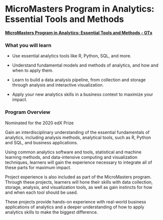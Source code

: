 # MicroMasters Program in Analytics: Essential Tools and Methods

**[MicroMasters Program in Analytics: Essential Tools and Methods - GTx](https://www.edx.org/micromasters/gtx-analytics-essential-tools-and-methods "Program Description")**

### What you will learn

  - Use essential analytics tools like R, Python, SQL, and more.

  - Understand fundamental models and methods of analytics, and how and when to apply them.

  - Learn to build a data analysis pipeline, from collection and storage through analysis and interactive visualization.

  - Apply your new analytics skills in a business context to maximize your impact.

### Program Overview

Nominated for the 2020 edX Prize

Gain an interdisciplinary understanding of the essential fundamentals of analytics, including analysis methods, analytical tools, such as R, Python and SQL, and business applications.

Using common analytics software and tools, statistical and machine learning methods, and data-intensive computing and visualization techniques, learners will gain the experience necessary to integrate all of these parts for maximum impact.

Project experience is also included as part of the MicroMasters program. Through these projects, learners will hone their skills with data collection, storage, analysis, and visualization tools, as well as gain instincts for how and when each tool should be used.

These projects provide hands-on experience with real-world business applications of analytics and a deeper understanding of how to apply analytics skills to make the biggest difference.

